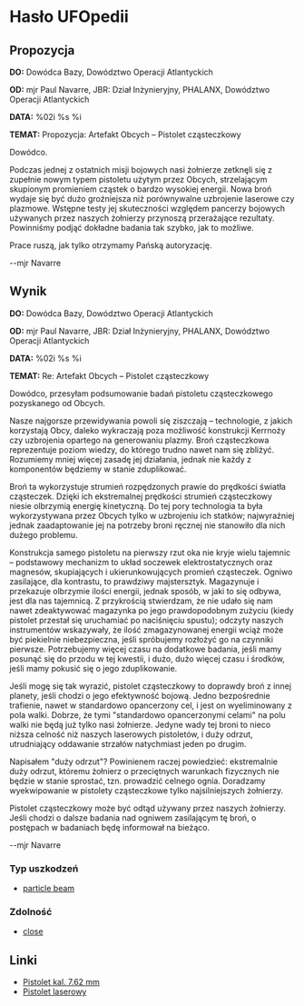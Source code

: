 # Hasło UFOpedii

## Propozycja

**DO:** Dowódca Bazy, Dowództwo Operacji Atlantyckich

**OD:** mjr Paul Navarre, JBR: Dział Inżynieryjny, PHALANX, Dowództwo
Operacji Atlantyckich

**DATA:** %02i %s %i

**TEMAT:** Propozycja: Artefakt Obcych – Pistolet cząsteczkowy

Dowódco.

Podczas jednej z ostatnich misji bojowych nasi żołnierze zetknęli się z
zupełnie nowym typem pistoletu użytym przez Obcych, strzelającym
skupionym promieniem cząstek o bardzo wysokiej energii. Nowa broń wydaje
się być dużo groźniejsza niż porównywalne uzbrojenie laserowe czy
plazmowe. Wstępne testy jej skuteczności względem pancerzy bojowych
używanych przez naszych żołnierzy przynoszą przerażające rezultaty.
Powinniśmy podjąć dokładne badania tak szybko, jak to możliwe.

Prace ruszą, jak tylko otrzymamy Pańską autoryzację.

--mjr Navarre

## Wynik

**DO:** Dowódca Bazy, Dowództwo Operacji Atlantyckich

**OD:** mjr Paul Navarre, JBR: Dział Inżynieryjny, PHALANX, Dowództwo
Operacji Atlantyckich

**DATA:** %02i %s %i

**TEMAT:** Re: Artefakt Obcych – Pistolet cząsteczkowy

Dowódco, przesyłam podsumowanie badań pistoletu cząsteczkowego
pozyskanego od Obcych.

Nasze najgorsze przewidywania powoli się ziszczają – technologie, z
jakich korzystają Obcy, daleko wykraczają poza możliwość konstrukcji
Kerrnoży czy uzbrojenia opartego na generowaniu plazmy. Broń
cząsteczkowa reprezentuje poziom wiedzy, do którego trudno nawet nam się
zbliżyć. Rozumiemy mniej więcej zasadę jej działania, jednak nie każdy z
komponentów będziemy w stanie zduplikować.

Broń ta wykorzystuje strumień rozpędzonych prawie do prędkości światła
cząsteczek. Dzięki ich ekstremalnej prędkości strumień cząsteczkowy
niesie olbrzymią energię kinetyczną. Do tej pory technologia ta była
wykorzystywana przez Obcych tylko w uzbrojeniu ich statków; najwyraźniej
jednak zaadaptowanie jej na potrzeby broni ręcznej nie stanowiło dla
nich dużego problemu.

Konstrukcja samego pistoletu na pierwszy rzut oka nie kryje wielu
tajemnic – podstawowy mechanizm to układ soczewek elektrostatycznych
oraz magnesów, skupiających i ukierunkowujących promień cząsteczek.
Ogniwo zasilające, dla kontrastu, to prawdziwy majstersztyk. Magazynuje
i przekazuje olbrzymie ilości energii, jednak sposób, w jaki to się
odbywa, jest dla nas tajemnicą. Z przykrością stwierdzam, że nie udało
się nam nawet zdeaktywować magazynka po jego prawdopodobnym zużyciu
(kiedy pistolet przestał się uruchamiać po naciśnięciu spustu); odczyty
naszych instrumentów wskazywały, że ilość zmagazynowanej energii wciąż
może być piekielnie niebezpieczna, jeśli spróbujemy rozłożyć go na
czynniki pierwsze. Potrzebujemy więcej czasu na dodatkowe badania, jeśli
mamy posunąć się do przodu w tej kwestii, i dużo, dużo więcej czasu i
środków, jeśli mamy pokusić się o jego zduplikowanie.

Jeśli mogę się tak wyrazić, pistolet cząsteczkowy to doprawdy broń z
innej planety, jeśli chodzi o jego efektywność bojową. Jedno
bezpośrednie trafienie, nawet w standardowo opancerzony cel, i jest on
wyeliminowany z pola walki. Dobrze, że tymi "standardowo opancerzonymi
celami" na polu walki nie będą już tylko nasi żołnierze. Jedyne wady tej
broni to nieco niższa celność niż naszych laserowych pistoletów, i duży
odrzut, utrudniający oddawanie strzałów natychmiast jeden po drugim.

Napisałem "duży odrzut"? Powinienem raczej powiedzieć: ekstremalnie duży
odrzut, któremu żołnierz o przeciętnych warunkach fizycznych nie będzie
w stanie sprostać, tzn. prowadzić celnego ognia. Doradzamy wyekwipowanie
w pistolety cząsteczkowe tylko najsilniejszych żołnierzy.

Pistolet cząsteczkowy może być odtąd używany przez naszych żołnierzy.
Jeśli chodzi o dalsze badania nad ogniwem zasilającym tę broń, o
postępach w badaniach będę informował na bieżąco.

--mjr Navarre

### Typ uszkodzeń

- [particle beam](Damage/particle_beam "wikilink")

### Zdolność

- [close](Skills/close "wikilink")

## Linki

- [Pistolet kal. 7.62
  mm](Ekwipunek/Broń_dodatkowa/Pistolet_kal._7.62mm "wikilink")
- [Pistolet
  laserowy](Ekwipunek/Broń_dodatkowa/Pistolet_laserowy "wikilink")